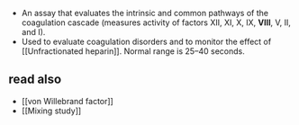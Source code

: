 - An assay that evaluates the intrinsic and common pathways of the coagulation cascade (measures activity of factors XII, XI, X, IX, **VIII**, V, II, and I). 
- Used to evaluate coagulation disorders and to monitor the effect of [[Unfractionated heparin]]. Normal range is 25–40 seconds.


## read also 
- [[von Willebrand factor]] 
- [[Mixing study]]

